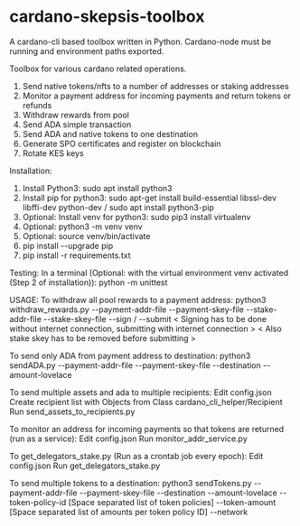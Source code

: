 # cardano-skepsis-toolbox
A cardano-cli based toolbox written in Python. Cardano-node must be running and environment paths exported.

Toolbox for various cardano related operations.
1. Send native tokens/nfts to a number of addresses or staking addresses
2. Monitor a payment address for incoming payments and return tokens or refunds
3. Withdraw rewards from pool
4. Send ADA simple transaction
5. Send ADA and native tokens to one destination
6. Generate SPO certificates and register on blockchain
7. Rotate KES keys

Installation:
1. Install Python3: sudo apt install python3
2. Install pip for python3: sudo apt-get install build-essential libssl-dev libffi-dev python-dev / sudo apt install python3-pip
3. Optional: Install venv for python3: sudo pip3 install virtualenv 
4. Optional: python3 -m venv venv
5. Optional: source venv/bin/activate
6. pip install --upgrade pip
7. pip install -r requirements.txt

Testing:
In a terminal (Optional: with the virtual environment venv activated (Step 2 of installation)):
python -m unittest

USAGE:
To withdraw all pool rewards to a payment address:
    python3 withdraw_rewards.py --payment-addr-file <filepath>
                                --payment-skey-file <filepath>
                                --stake-addr-file <filepath>
                                --stake-skey-file <filepath>
                                --sign / --submit < Signing has to be done without internet connection, submitting with internet connection >
                                                < Also stake skey has to be removed before submitting >

To send only ADA from payment address to destination:
    python3 sendADA.py --payment-addr-file <filepath>
                       --payment-skey-file <filepath>
                       --destination <filepath or cardano address string>
                       --amount-lovelace <integer amount to send in lovelace>

To send multiple assets and ada to multiple recipients:
    Edit config.json
    Create recipient list with Objects from Class cardano_cli_helper/Recipient
    Run send_assets_to_recipients.py

To monitor an address for incoming payments so that tokens are returned (run as a service):
    Edit config.json
    Run monitor_addr_service.py

To get_delegators_stake.py (Run as a crontab job every epoch):
    Edit config.json
    Run get_delegators_stake.py

To send multiple tokens to a destination:
    python3 sendTokens.py --payment-addr-file <filepath>
                          --payment-skey-file <filepath>
                          --destination <filepath or cardano address string>
                          --amount-lovelace <integer amount to send in lovelace>
                          --token-policy-id [Space separated list of token policies]
                          --token-amount [Space separated list of amounts per token policy ID]
                          --network <mainnet or testnet-magic NNNN etc>
